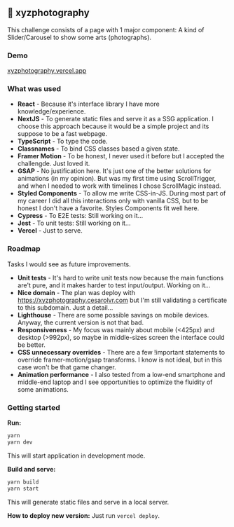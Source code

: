 
## 📸 xyzphotography
This challenge consists of a page with 1 major component: A kind of Slider/Carousel to show some arts (photographs).

### Demo
[xyzphotography.vercel.app](https://xyzphotography.vercel.app/)

### What was used

- **React** - Because it's interface library I have more knowledge/experience.
- **NextJS** - To generate static files and serve it as a SSG application. I choose this approach because it would be a simple project and its suppose to be a fast webpage.
- **TypeScript** - To type the code.
- **Classnames** - To bind CSS classes based a given state.
- **Framer Motion** - To be honest, I never used it before but I accepted the challengde. Just loved it.
- **GSAP** - No justification here. It's just one of the better solutions for animations (in my opinion). But was my first time using ScrollTrigger, and when I needed to work with timelines I chose ScrollMagic instead.
- **Styled Components** - To allow me write CSS-in-JS. During most part of my career I did all this interactions only with vanilla CSS, but to be honest I don't have a favorite. Styles Components fit well here.
- **Cypress** - To E2E tests: Still working on it...
- **Jest** - To unit tests: Still working on it...
- **Vercel** - Just to serve.

### Roadmap
Tasks I would see as future improvements.

- **Unit tests** - It's hard to write unit tests now because the main functions are't pure, and it makes harder to test input/output. Working on it...
- **Nice domain** - The plan was deploy with https://xyzphotography.cesarolvr.com but I'm still validating a certificate to this subdomain. Just a detail...
- **Lighthouse** - There are some possible savings on mobile devices. Anyway, the current version is not that bad.
- **Responsiveness** - My focus was mainly about mobile (<425px) and desktop (>992px), so maybe in middle-sizes screen the interface could be better.
- **CSS unnecessary overrides** - There are a few !important statements to override framer-motion/gsap transforms. I know is not ideal, but in this case won't be that game changer.
- **Animation performance** - I also tested from a low-end smartphone and middle-end laptop and I see opportunities to optimize the fluidity of some animations.

### Getting started

**Run:**
```javascript
yarn
yarn dev
```
This will start application in development mode.

**Build and serve:**
```javascript
yarn build
yarn start
```
This will generate static files and serve in a local server.

**How to deploy new version:**
Just run `vercel deploy`.
